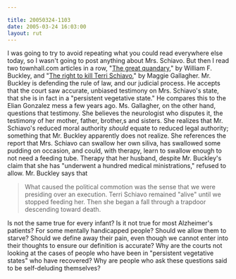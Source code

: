 ```yaml
---

title: 20050324-1103
date: 2005-03-24 16:03:00
layout: rut
---
```


<p> I was going to try to avoid repeating
what you could read everywhere else today, so I
wasn't going to post anything about Mrs. Schiavo.
But then I read two townhall.com articles in a row, "<a href="http://www.townhall.com/columnists/wfbuckley/wfb20050322.shtml">The
great quandary</a>," by William F. Buckley, and "<a href="http://www.townhall.com/columnists/maggiegallagher/mg20050322.shtml">The
right to kill Terri Schiavo</a>," by Maggie Gallagher.  Mr. Buckley
is defending the rule of law, and our judicial process.  He accepts
that the court saw accurate, unbiased testimony on Mrs. Schiavo's
state, that she is in fact in a "persistent vegetative state."
He compares this to the Elian Gonzalez mess a few years ago.
Ms. Gallagher, on the other hand, questions that testimony.
She believes the neurologist who disputes it, the testimony of
her mother, father, brother,s and sisters.  She realizes that
Mr. Schiavo's reduced moral authority <em>should</em> equate to
reduced legal authority; something that Mr. Buckley apparently does
not realize.  She references the report that Mrs. Schiavo can swallow
her own siliva, has swallowed some pudding on occasion, and could,
with therapy, learn to swallow enough to not need a feeding tube.
Therapy that her husband, despite Mr. Buckley's claim that she has
"underwent a hundred medical ministrations," refused to allow.
Mr. Buckley says that</p>

<blockquote>What caused the political commotion was the sense
that we were presiding over an execution. Terri Schiavo remained
"alive" until we stopped feeding her. Then she began a fall through
a trapdoor descending toward death.</blockquote>

<p>Is not the same true for every infant? Is it not true for most
Alzheimer's patients?  For some mentally handicapped people?
Should we allow them to starve?  Should we define away their pain,
even though we cannot enter into their thoughts to ensure our
definition is accurate?  Why are the courts not looking at the
cases of people who have been in "persistent vegetative states"
who have recovered?  Why are people who ask these questions said
to be self-deluding themselves?</p>

